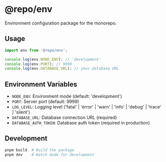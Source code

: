 # @repo/env

Environment configuration package for the monorepo.

## Usage

```typescript
import env from '@repo/env';

console.log(env.NODE_ENV); // 'development'
console.log(env.PORT); // 9999
console.log(env.DATABASE_URL); // your database URL
```

## Environment Variables

- `NODE_ENV`: Environment mode (default: 'development')
- `PORT`: Server port (default: 9999)
- `LOG_LEVEL`: Logging level ('fatal' | 'error' | 'warn' | 'info' | 'debug' | 'trace' | 'silent')
- `DATABASE_URL`: Database connection URL (required)
- `DATABASE_AUTH_TOKEN`: Database auth token (required in production)

## Development

```bash
pnpm build  # Build the package
pnpm dev    # Watch mode for development
```